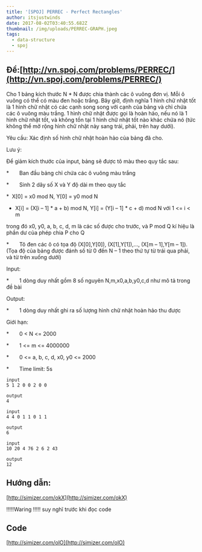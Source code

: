 ```yaml
---
title: '[SPOJ] PERREC - Perfect Rectangles'
author: itsjustwinds
date: 2017-08-02T03:40:55.682Z
thumbnail: /img/uploads/PERREC-GRAPH.jpeg
tags:
  - data-structure
  - spoj
---
```

## Đề:[http://vn.spoj.com/problems/PERREC/](http://vn.spoj.com/problems/PERREC/)

Cho 1 bảng kích thước N \* N được chia thành các ô vuông đơn vị. Mỗi ô vuông có thể có màu đen hoặc trắng. Bây giờ, định nghĩa 1 hình chữ nhật tốt là 1 hình chữ nhật có các cạnh song song với cạnh của bảng và chỉ chứa các ô vuông màu trắng. 1 hình chữ nhật được gọi là hoàn hảo, nếu nó là 1 hình chữ nhật tốt, và không tồn tại 1 hình chữ nhật tốt nào khác chứa nó \(tức không thể mở rộng hình chữ nhật này sang trái, phải, trên hay dưới\).



Yêu cầu: Xác định số hình chữ nhật hoàn hảo của bảng đã cho.



Lưu ý:

Để giảm kích thước của input, bảng sẽ được tô màu theo quy tắc sau:

*       Ban đầu bảng chỉ chứa các ô vuông màu trắng

*       Sinh 2 dãy số X và Y độ dài m theo quy tắc

*  X\[0\] = x0 mod N, Y\[0\] = y0 mod N

* X\[i\] = \(X\[i – 1\] \* a + b\) mod N, Y\[i\] = \(Y\[i – 1\] \* c + d\) mod N với 1 &lt;= i &lt; m

trong đó x0, y0, a, b, c, d, m là các số được cho trước, và P mod Q kí hiệu là phần dư của phép chia P cho Q

*       Tô đen các ô có tọa độ \(X\[0\],Y\[0\]\), \(X\[1\],Y\[1\]\),…, \(X\[m – 1\],Y\[m – 1\]\). \(Tọa độ của bảng được đánh số từ 0 đến N – 1 theo thứ tự từ trái qua phải, và từ trên xuống dưới\)



Input:

*       1 dòng duy nhất gồm 8 số nguyên N,m,x0,a,b,y0,c,d như mô tả trong đề bài



Output:

*       1 dòng duy nhất ghi ra số lượng hình chữ nhật hoàn hảo thu được



Giới hạn:

*       0 &lt; N &lt;= 2000

*       1 &lt;= m &lt;= 4000000

*       0 &lt;= a, b, c, d, x0, y0 &lt;= 2000

*       Time limit: 5s

```
input
5 1 2 0 0 2 0 0

output
4

```

```
input
4 4 0 1 1 0 1 1

output
6

```

```
input
10 20 4 76 2 6 2 43

output
12

```
## Hướng dẫn:
[http://simizer.com/okX](http://simizer.com/okX)

!!!!!Waring !!!!! suy nghĩ trước khi đọc code

## Code

[http://simizer.com/olO](http://simizer.com/olO)



